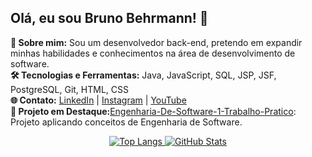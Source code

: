 ## Olá, eu sou Bruno Behrmann! 👋

**🚀 Sobre mim:** Sou um desenvolvedor back-end, pretendo em expandir minhas habilidades e conhecimentos na área de desenvolvimento de software.<br>
**🛠️ Tecnologias e Ferramentas:** Java, JavaScript, SQL, JSP, JSF, PostgreSQL, Git, HTML, CSS<br>
**🌐 Contato:** [LinkedIn](https://www.linkedin.com/in/bruno-behrmann/) | [Instagram](https://www.instagram.com/bruno.behrmann/) | [YouTube](https://www.youtube.com/channel/UClWqZoClN2MaMRN0Fc4MBpg)<br>
**🌟 Projeto em Destaque:**[Engenharia-De-Software-1-Trabalho-Pratico](https://github.com/BrunoBehrmann/Engenharia-De-Software-1-Trabalho-pratico): Projeto aplicando conceitos de Engenharia de Software.<br>

<div align="center">
  <a href="https://github.com/BrunoBehrmann/github-readme-stats">
    <img src="https://github-readme-stats.vercel.app/api/top-langs/?username=BrunoBehrmann&layout=donut-vertical&theme=dracula" alt="Top Langs" />
  </a>
  <a href="https://github.com/BrunoBehrmann/github-readme-stats">
    <img src="https://github-readme-stats.vercel.app/api?username=BrunoBehrmann&show_icons=true&theme=dracula" alt="GitHub Stats" />
  </a>
</div>

